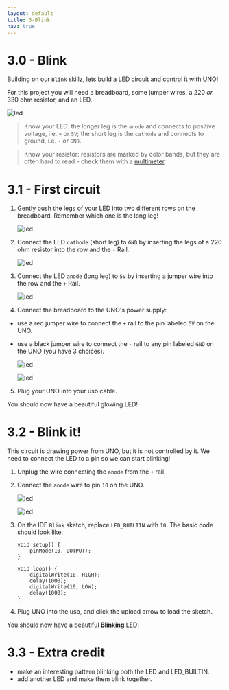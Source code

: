 ```yaml
---
layout: default
title: 3-Blink
nav: true
---
```


# 3.0 - Blink

Building on our `Blink` skillz, lets build a LED circuit and control it with UNO!

For this project you will need a breadboard, some jumper wires, a 220 *or* 330 ohm resistor, and an LED. 

![led](images/led1.JPG)

> Know your LED: the longer leg is the `anode` and connects to positive voltage, i.e. `+` or `5V`; the short leg is the `cathode` and connects to ground, i.e. `-` or `GND`.  

> Know your resistor: resistors are marked by color bands, but they are often hard to read - check them with a [multimeter](https://learn.sparkfun.com/tutorials/how-to-use-a-multimeter).

# 3.1 - First circuit

1. Gently push the legs of your LED into two different rows on the breadboard. Remember which one is the long leg! 

    ![led](images/led2.JPG)

2. Connect the LED `cathode` (short leg) to `GND` by inserting the legs of a 220 ohm resistor into the row and the `-` Rail. 

    ![led](images/led3.JPG)

3. Connect the LED `anode` (long leg) to `5V` by inserting a jumper wire into the row and the `+` Rail. 

    ![led](images/led4.JPG)

4. Connect the breadboard to the UNO's power supply: 
- use a red jumper wire to connect the `+` rail to the pin labeled `5V` on the UNO. 
- use a black jumper wire to connect the `-` rail to any pin labeled `GND` on the UNO (you have 3 choices). 

    ![led](images/led5.JPG) 

    ![led](images/led6.JPG)

5. Plug your UNO into your usb cable. 

You should now have a beautiful glowing LED!

# 3.2 - Blink it! 

This circuit is drawing power from UNO, but it is not controlled by it. We need to connect the LED to a pin so we can start blinking!

1. Unplug the wire connecting the `anode` from the `+` rail. 

2. Connect the `anode` wire to pin `10` on the UNO. 

    ![led](images/led7.JPG) 

    ![led](images/led8.JPG)

3. On the IDE `Blink` sketch, replace `LED_BUILTIN` with `10`. The basic code should look like:

   ```
   void setup() {
       pinMode(10, OUTPUT);
   }

   void loop() {
       digitalWrite(10, HIGH);
       delay(1000);
       digitalWrite(10, LOW);
       delay(1000);
   }
   ```

4. Plug UNO into the usb, and click the upload arrow to load the sketch.

You should now have a beautiful **Blinking** LED! 

# 3.3 - Extra credit

- make an interesting pattern blinking both the LED and LED_BUILTIN.
- add another LED and make them blink together.
